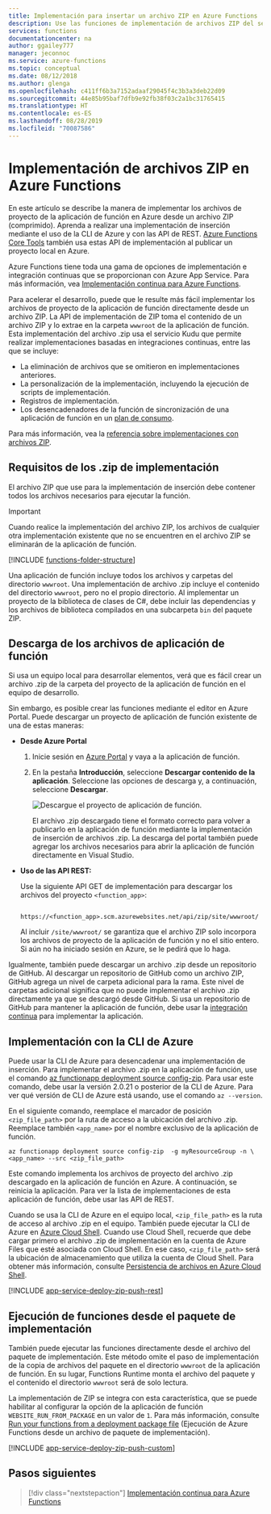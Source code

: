 ```yaml
---
title: Implementación para insertar un archivo ZIP en Azure Functions | Microsoft Docs
description: Use las funciones de implementación de archivos ZIP del servicio de implementación de Kudu para publicar sus instancias de Azure Functions.
services: functions
documentationcenter: na
author: ggailey777
manager: jeconnoc
ms.service: azure-functions
ms.topic: conceptual
ms.date: 08/12/2018
ms.author: glenga
ms.openlocfilehash: c411ff6b3a7152adaaf29045f4c3b3a3deb22d09
ms.sourcegitcommit: 44e85b95baf7dfb9e92fb38f03c2a1bc31765415
ms.translationtype: HT
ms.contentlocale: es-ES
ms.lasthandoff: 08/28/2019
ms.locfileid: "70087586"
---
```

# <a name="zip-deployment-for-azure-functions"></a>Implementación de archivos ZIP en Azure Functions

En este artículo se describe la manera de implementar los archivos de proyecto de la aplicación de función en Azure desde un archivo ZIP (comprimido). Aprenda a realizar una implementación de inserción mediante el uso de la CLI de Azure y con las API de REST. [Azure Functions Core Tools](functions-run-local.md) también usa estas API de implementación al publicar un proyecto local en Azure.

Azure Functions tiene toda una gama de opciones de implementación e integración continuas que se proporcionan con Azure App Service. Para más información, vea [Implementación continua para Azure Functions](functions-continuous-deployment.md).

Para acelerar el desarrollo, puede que le resulte más fácil implementar los archivos de proyecto de la aplicación de función directamente desde un archivo ZIP. La API de implementación de ZIP toma el contenido de un archivo ZIP y lo extrae en la carpeta `wwwroot` de la aplicación de función. Esta implementación del archivo .zip usa el servicio Kudu que permite realizar implementaciones basadas en integraciones continuas, entre las que se incluye:

+ La eliminación de archivos que se omitieron en implementaciones anteriores.
+ La personalización de la implementación, incluyendo la ejecución de scripts de implementación.
+ Registros de implementación.
+ Los desencadenadores de la función de sincronización de una aplicación de función en un [plan de consumo](functions-scale.md).

Para más información, vea la [referencia sobre implementaciones con archivos ZIP](https://github.com/projectkudu/kudu/wiki/Deploying-from-a-zip-file).

## <a name="deployment-zip-file-requirements"></a>Requisitos de los .zip de implementación

El archivo ZIP que use para la implementación de inserción debe contener todos los archivos necesarios para ejecutar la función.

>[!IMPORTANT]
> Cuando realice la implementación del archivo ZIP, los archivos de cualquier otra implementación existente que no se encuentren en el archivo ZIP se eliminarán de la aplicación de función.  

[!INCLUDE [functions-folder-structure](../../includes/functions-folder-structure.md)]

Una aplicación de función incluye todos los archivos y carpetas del directorio `wwwroot`. Una implementación de archivo .zip incluye el contenido del directorio `wwwroot`, pero no el propio directorio. Al implementar un proyecto de la biblioteca de clases de C#, debe incluir las dependencias y los archivos de biblioteca compilados en una subcarpeta `bin` del paquete ZIP.

## <a name="download-your-function-app-files"></a>Descarga de los archivos de aplicación de función

Si usa un equipo local para desarrollar elementos, verá que es fácil crear un archivo .zip de la carpeta del proyecto de la aplicación de función en el equipo de desarrollo.

Sin embargo, es posible crear las funciones mediante el editor en Azure Portal. Puede descargar un proyecto de aplicación de función existente de una de estas maneras:

+ **Desde Azure Portal**

  1. Inicie sesión en [Azure Portal](https://portal.azure.com) y vaya a la aplicación de función.

  2. En la pestaña **Introducción**, seleccione **Descargar contenido de la aplicación**. Seleccione las opciones de descarga y, a continuación, seleccione **Descargar**.

      ![Descargue el proyecto de aplicación de función.](./media/deployment-zip-push/download-project.png)

     El archivo .zip descargado tiene el formato correcto para volver a publicarlo en la aplicación de función mediante la implementación de inserción de archivos .zip. La descarga del portal también puede agregar los archivos necesarios para abrir la aplicación de función directamente en Visual Studio.

+ **Uso de las API REST:**

    Use la siguiente API GET de implementación para descargar los archivos del proyecto `<function_app>`: 

        https://<function_app>.scm.azurewebsites.net/api/zip/site/wwwroot/

    Al incluir `/site/wwwroot/` se garantiza que el archivo ZIP solo incorpora los archivos de proyecto de la aplicación de función y no el sitio entero. Si aún no ha iniciado sesión en Azure, se le pedirá que lo haga.  

Igualmente, también puede descargar un archivo .zip desde un repositorio de GitHub. Al descargar un repositorio de GitHub como un archivo ZIP, GitHub agrega un nivel de carpeta adicional para la rama. Este nivel de carpetas adicional significa que no puede implementar el archivo .zip directamente ya que se descargó desde GitHub. Si usa un repositorio de GitHub para mantener la aplicación de función, debe usar la [integración continua](functions-continuous-deployment.md) para implementar la aplicación.  

## <a name="cli"></a>Implementación con la CLI de Azure

Puede usar la CLI de Azure para desencadenar una implementación de inserción. Para implementar el archivo .zip en la aplicación de función, use el comando [az functionapp deployment source config-zip](/cli/azure/functionapp/deployment/source#az-functionapp-deployment-source-config-zip). Para usar este comando, debe usar la versión 2.0.21 o posterior de la CLI de Azure. Para ver qué versión de CLI de Azure está usando, use el comando `az --version`.

En el siguiente comando, reemplace el marcador de posición `<zip_file_path>` por la ruta de acceso a la ubicación del archivo .zip. Reemplace también `<app_name>` por el nombre exclusivo de la aplicación de función. 

```azurecli-interactive
az functionapp deployment source config-zip  -g myResourceGroup -n \
<app_name> --src <zip_file_path>
```

Este comando implementa los archivos de proyecto del archivo .zip descargado en la aplicación de función en Azure. A continuación, se reinicia la aplicación. Para ver la lista de implementaciones de esta aplicación de función, debe usar las API de REST.

Cuando se usa la CLI de Azure en el equipo local, `<zip_file_path>` es la ruta de acceso al archivo .zip en el equipo. También puede ejecutar la CLI de Azure en [Azure Cloud Shell](../cloud-shell/overview.md). Cuando use Cloud Shell, recuerde que debe cargar primero el archivo .zip de implementación en la cuenta de Azure Files que esté asociada con Cloud Shell. En ese caso, `<zip_file_path>` será la ubicación de almacenamiento que utiliza la cuenta de Cloud Shell. Para obtener más información, consulte [Persistencia de archivos en Azure Cloud Shell](../cloud-shell/persisting-shell-storage.md).

[!INCLUDE [app-service-deploy-zip-push-rest](../../includes/app-service-deploy-zip-push-rest.md)]

## <a name="run-functions-from-the-deployment-package"></a>Ejecución de funciones desde el paquete de implementación

También puede ejecutar las funciones directamente desde el archivo del paquete de implementación. Este método omite el paso de implementación de la copia de archivos del paquete en el directorio `wwwroot` de la aplicación de función. En su lugar, Functions Runtime monta el archivo del paquete y el contenido el directorio `wwwroot` será de solo lectura.  

La implementación de ZIP se integra con esta característica, que se puede habilitar al configurar la opción de la aplicación de función `WEBSITE_RUN_FROM_PACKAGE` en un valor de `1`. Para más información, consulte [Run your functions from a deployment package file](run-functions-from-deployment-package.md) (Ejecución de Azure Functions desde un archivo de paquete de implementación).

[!INCLUDE [app-service-deploy-zip-push-custom](../../includes/app-service-deploy-zip-push-custom.md)]

## <a name="next-steps"></a>Pasos siguientes

> [!div class="nextstepaction"]
> [Implementación continua para Azure Functions](functions-continuous-deployment.md)

[.zip push deployment reference topic]: https://github.com/projectkudu/kudu/wiki/Deploying-from-a-zip-file
